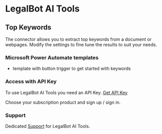 # LegalBot AI Tools
## Top Keywords
The connector allows you to extract top keywords from a document or webpages. Modify the settings to fine tune the results to suit your needs.

### Microsoft Power Automate templates
- template with button trigger to get started with keywords

### Access with API Key
To use LegalBot AI Tools you need an API Key. [Get API Key](https://legalbot-ai-tools.com "LegalBot AI Tools API Key")

Choose your subscription product and sign up / sign in.

### Support
Dedicated [Support](https://legalbot.io/crm "LegalBot AI Tools Customer Support") for LegalBot AI Tools.

